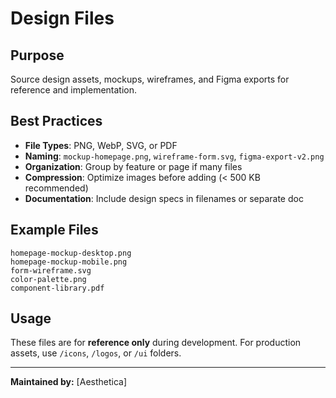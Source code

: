 # Design Files

## Purpose
Source design assets, mockups, wireframes, and Figma exports for reference and implementation.

## Best Practices

- **File Types**: PNG, WebP, SVG, or PDF
- **Naming**: `mockup-homepage.png`, `wireframe-form.svg`, `figma-export-v2.png`
- **Organization**: Group by feature or page if many files
- **Compression**: Optimize images before adding (< 500 KB recommended)
- **Documentation**: Include design specs in filenames or separate doc

## Example Files
```
homepage-mockup-desktop.png
homepage-mockup-mobile.png
form-wireframe.svg
color-palette.png
component-library.pdf
```

## Usage
These files are for **reference only** during development. For production assets, use `/icons`, `/logos`, or `/ui` folders.

---
**Maintained by:** [Aesthetica]
